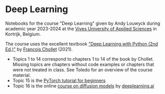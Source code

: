 # Deep Learning

Notebooks for the course "Deep Learning" given by Andy Louwyck during academic year 2023-2024 at the [Vives University of Applied Sciences](https://www.vives.be/en/vives-international) in Kortrijk, Belgium.

The course uses the excellent textbook ["Deep Learning with Python (2nd Ed.)"](https://www.manning.com/books/deep-learning-with-python-second-edition) by [François Chollet](https://en.wikipedia.org/wiki/Fran%C3%A7ois_Chollet) (2021).

- Topics 1 to 14 correspond to chapters 1 to 14 of the book by Chollet. Missing topics are chapters without code examples or chapters that were not treated in class. See Toledo for an overview of the course material.
- Topic 15 is the [PyTorch tutorial for beginners](https://pytorch.org/tutorials/beginner/basics/intro.html)
- Topic 16 is the online [course on diffusion models](https://learn.deeplearning.ai/diffusion-models) by [deeplearning.ai](https://www.deeplearning.ai/)

